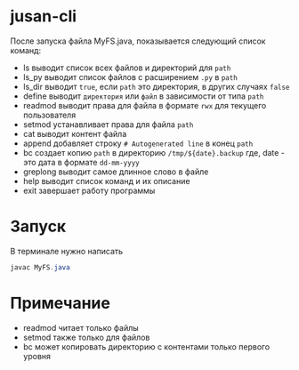 # jusan-cli

После запуска файла MyFS.java, показывается следующий список команд:

  * ls выводит список всех файлов и директорий для ```path```
  * ls_py выводит список файлов с расширением ```.py``` в ```path```
  * ls_dir выводит ```true```, если ```path``` это директория, в других случаях ```false```
  * define выводит ```директория``` или ```файл``` в зависимости от типа ```path``` 
  * readmod выводит права для файла в формате ```rwx``` для текущего пользователя
  * setmod устанавливает права для файла ```path```
  * cat выводит контент файла
  * append добавляет строку ```# Autogenerated line``` в конец ```path```
  * bc создает копию ```path``` в директорию ```/tmp/${date}.backup``` где, date - это дата в формате ```dd-mm-yyyy```
  * greplong выводит самое длинное слово в файле 
  * help выводит список команд и их описание 
  * exit завершает работу программы

# Запуск 

В терминале нужно написать 

```java
javac MyFS.java
```

# Примечание 

  * readmod читает только файлы
  * setmod также только для файлов
  * bc может копировать директорию с контентами только первого уровня 
